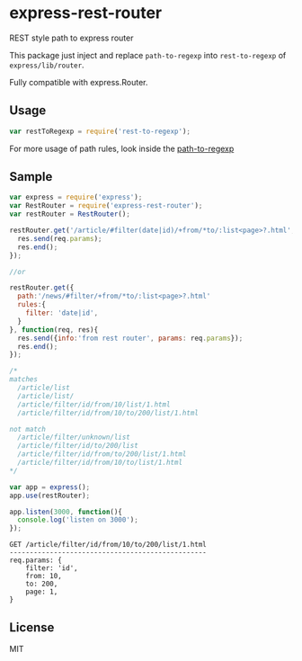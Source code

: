 # express-rest-router

REST style path to express router

This package just inject and replace `path-to-regexp` into `rest-to-regexp` of `express/lib/router`.

Fully compatible with express.Router.

## Usage

```javascript
var restToRegexp = require('rest-to-regexp');
```

For more usage of path rules, look inside the [path-to-regexp](https://github.com/dashdots/rest-to-regexp#README.md)

## Sample

```javascript
var express = require('express');
var RestRouter = require('express-rest-router');
var restRouter = RestRouter();

restRouter.get('/article/#filter(date|id)/+from/*to/:list<page>?.html', function(req, res){
  res.send(req.params);
  res.end();
});

//or

restRouter.get({
  path:'/news/#filter/+from/*to/:list<page>?.html'
  rules:{
    filter: 'date|id',
  }
}, function(req, res){
  res.send({info:'from rest router', params: req.params});
  res.end();
});

/*
matches
  /article/list
  /article/list/
  /article/filter/id/from/10/list/1.html
  /article/filter/id/from/10/to/200/list/1.html

not match
  /article/filter/unknown/list
  /article/filter/id/to/200/list
  /article/filter/id/from/to/200/list/1.html
  /article/filter/id/from/10/to/list/1.html
*/

var app = express();
app.use(restRouter);

app.listen(3000, function(){
  console.log('listen on 3000');
});
```


```
GET /article/filter/id/from/10/to/200/list/1.html
-------------------------------------------------
req.params: {
    filter: 'id',
    from: 10,
    to: 200,
    page: 1,
}
```

## License

MIT
